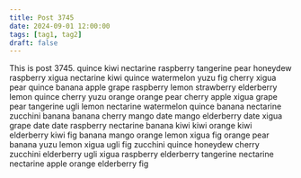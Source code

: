 ```yaml
---
title: Post 3745
date: 2024-09-01 12:00:00
tags: [tag1, tag2]
draft: false
---
```

This is post 3745.
quince
kiwi
nectarine
raspberry
tangerine
pear
honeydew
raspberry
xigua
nectarine
kiwi
quince
watermelon
yuzu
fig
cherry
xigua
pear
quince
banana
apple
grape
raspberry
lemon
strawberry
elderberry
lemon
quince
cherry
yuzu
orange
orange
pear
cherry
apple
xigua
grape
pear
tangerine
ugli
lemon
nectarine
watermelon
quince
banana
nectarine
zucchini
banana
banana
cherry
mango
date
mango
elderberry
date
xigua
grape
date
date
raspberry
nectarine
banana
kiwi
kiwi
orange
kiwi
elderberry
kiwi
fig
banana
mango
orange
lemon
xigua
fig
orange
pear
banana
yuzu
lemon
xigua
ugli
fig
zucchini
quince
honeydew
cherry
zucchini
elderberry
ugli
xigua
raspberry
elderberry
tangerine
nectarine
nectarine
apple
orange
elderberry
fig
